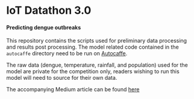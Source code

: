 # IoT Datathon 3.0
#### Predicting dengue outbreaks

This repository contains the scripts used for preliminary data processing and results post processing. The model related code contained in the `autocaffe` directory need to be run on [Autocaffe](https://autocaffe.io/).

The raw data (dengue, temperature, rainfall, and population) used for the model are private for the competition only, readers wishing to run this model will need to source for their own data.

The accompanying Medium article can be found [here](https://medium.com/@mammothb/using-neural-network-to-predict-dengue-outbreaks-in-singapore-367837e2d70e)
